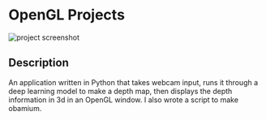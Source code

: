 # OpenGL Projects
![project screenshot](https://user-images.githubusercontent.com/48658337/125149936-e8f3d980-e0f0-11eb-95d7-c13bb2a349cc.gif)
## Description
  An application written in Python that takes webcam input, runs it through a deep learning model to make a depth map, then displays the depth information in 3d in an OpenGL window. I also wrote a script to make obamium.
